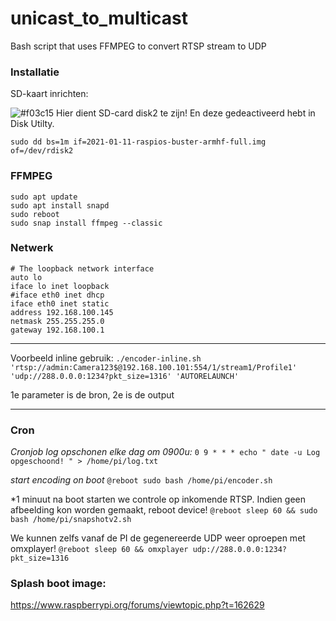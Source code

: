 # unicast_to_multicast
Bash script that uses FFMPEG to convert RTSP stream to UDP




### Installatie
SD-kaart inrichten:

![#f03c15](https://via.placeholder.com/15/f03c15/000000?text=+) Hier dient SD-card disk2 te zijn! En deze gedeactiveerd hebt in Disk Utilty. 

```sudo dd bs=1m if=2021-01-11-raspios-buster-armhf-full.img of=/dev/rdisk2```

### FFMPEG
```
sudo apt update
sudo apt install snapd
sudo reboot
sudo snap install ffmpeg --classic
```

### Netwerk
```
# The loopback network interface
auto lo
iface lo inet loopback
#iface eth0 inet dhcp
iface eth0 inet static
address 192.168.100.145
netmask 255.255.255.0
gateway 192.168.100.1
```
----

Voorbeeld inline gebruik: 
```./encoder-inline.sh 'rtsp://admin:Camera123$@192.168.100.101:554/1/stream1/Profile1' 'udp://288.0.0.0:1234?pkt_size=1316' 'AUTORELAUNCH'```

1e parameter is de bron, 2e is de output

----

### Cron 

*Cronjob log opschonen elke dag om 0900u:*
```0 9 * * * echo " date -u Log opgeschoond! " > /home/pi/log.txt```

*start encoding on boot*
```@reboot sudo bash /home/pi/encoder.sh```

*1 minuut na boot starten we controle op inkomende RTSP. Indien geen afbeelding kon worden gemaakt, reboot device!
```@reboot sleep 60 && sudo bash /home/pi/snapshotv2.sh```

We kunnen zelfs vanaf de PI de gegenereerde UDP weer oproepen met omxplayer!
```@reboot sleep 60 && omxplayer udp://288.0.0.0:1234?pkt_size=1316```


### Splash boot image:
https://www.raspberrypi.org/forums/viewtopic.php?t=162629
